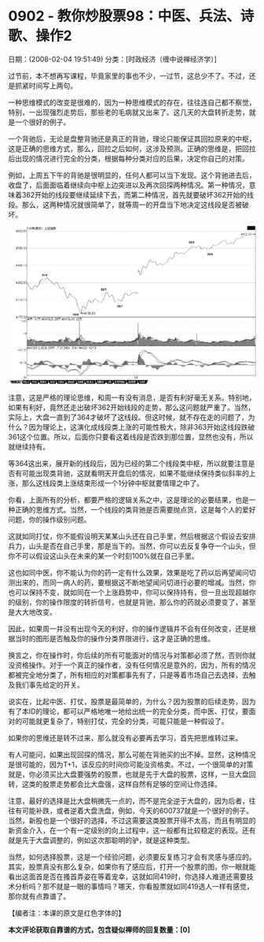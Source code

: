 # 0902 - 教你炒股票98：中医、兵法、诗歌、操作2
日期：(2008-02-04 19:51:49) 分类：[时政经济（缠中说禅经济学）] 

过节前，本不想再写课程，毕竟家里的事也不少，一过节，这总少不了。不过，还是抓紧时间写上两句。

一种思维模式的改变是很难的，因为一种思维模式的存在，往往连自己都不察觉，特别，一出现强烈走势后，那些老的毛病就又出来了。这几天的大盘转折走势，就是一个很好的例子。

一个背驰后，无论是盘整背驰还是真正的背驰，理论只能保证其回拉原来的中枢，这是正确的思维方式，那么，回拉之后如何，这涉及预测。正确的思维是，把回拉后出现的情况进行完全的分类，根据每种分类对应的后果，决定你自己的对策。

例如，上周五下午的背驰是很明显的，任何人都可以当下发现。这个背驰进去后，收盘了，后面面临着继续向中枢上边突进以及再次回探两种情况。第一种情况，意味着362开始的线段要继续延续下去，而第二种情况，首先就要破坏362开始的线段。那么，这两种情况就很简单了，就等周一的开盘当下地决定这线段是否被破坏。



![image-20210814215119892](./pic/0902.png)



注意，这是严格的理论思维，和周一有没有消息，是否有利好毫无关系。特别地，如果有利好，竟然还走出破坏362开始线段的走势，那么这问题就严重了。当然，实际上，大盘一直到了364才破坏了这线段。但这时候，就不存在走的问题了，为什么？因为理论上，这演化成线段类上涨的可能性极大，除非363开始这线段跌破361这个位置。所以，后面你只要看这着线段是否跌到那位置，显然也没有，所以就继续持有。

等364这出来，展开新的线段后，因为已经的第二个线段类中枢，所以就要注意是否有可能出现类背驰，这就看明天开盘后的情况，如果不能继续保持类似斜率的上涨，那么这线段类上涨结束形成一个1分钟中枢就要情理之中了。

你看，上面所有的分析，都要严格的逻辑关系之中，这是理论的必要结果，也是一种正确的思维方式。当然，一个线段的类背驰是否需要抛点货，这是每个人的爱好问题，你的操作级别问题。

这就如同打仗，你不能假设明天某某山头还在自己手里，然后根据这个假设去安排兵力，山头是否在自己手里，那是当下的。当然，你可以去反复争夺一个山头，但你不可以假设这山头在未来的某一个时刻100%就在自己手里。

这也如同中医，你不能认为你的药一定有什么效果，效果是吃了药以后再望闻问切测出来的，而同一病人的药，要根据这不断地望闻问切进行必要的增减。当然，你也可以保持不变，就如同在一个上涨趋势中，你可以保持持有，但一旦出现超越你的级别，你的操作限度的转折信号，也就是背驰，那么你的药就必须要变了，甚至是大大地改变。

因此，如果周一并没有出现今天的利好，你的操作逻辑并不会有任何改变，还是根据当时的图形是否触及你的操作分类界限进行，这才是正确的思维。

换言之，你在操作时，你后续的所有可能面对的情况与对策都必须了然，否则你就没资格操作。对于一个真正的操作者，没有任何情况是意外的，因为，所有的情况都被完全地分类了，所有相应的对策都事先有了，只是等着市场自己去选择，去触及我们事先给定的开关。

说实在，比起中医、打仗，股票是最简单的，为什么？因为股票的后续走势，因为有了本ID的理论，都可以严格地唯一地给出统一的完全分类，而中医、打仗，要面对的可能就更复杂了，特别打仗，完全的分类，可能只能是一种假设了。

如果你的思维还是转不过来，那么就没有必要再去学习，首先把思维转过来。

有人可能问，如果出现回探的情况，那么可能在背驰买的出不掉。显然，这种情况是很可能的，因为T+1，该反应的时间你可能没资格卖。不过，一个很简单的对策就是，你必须买比大盘要强势的股票，也就是先于大盘的股票，这样，一旦大盘回转，这类的股票走势都会比大盘强，这样自然有足够的空间让你选择。

注意，最好的选择是比大盘稍微先一点的，而不是完全逆于大盘的，因为后者，往往有可能补跌，或者逆着大盘洗盘，例如，今天的600737就是一个很好的例子。当然，新股也是一个很好的选择，不过这需要这类股票开得不太高，而且有明显的新资金介入，在一个有一定级别的向上过程中，这一般都有比较稳定的表现。还有就是先于大盘调整的，例如这次那聪明的驴，就是这种类型。

当然，如何选择股票，这是一个经验问题，必须要反复练习才会有灵感与感应的。其实，股票真没有那么复杂，如果你有了感应后，打开一个股票的图，你一眼就能看出这面首是否在搔首弄姿在等着宠幸，这就如同419时，你选择人难道还需要技术分析吗？那不就是一眼的事情吗？哪天，你看股票就如同419选人一样有感觉，那你就有点靠谱了。



【编者注：本课的原文是红色字体的】



**本文评论获取自靠谱的方式，包含疑似禅师的回复数量：[0]**



